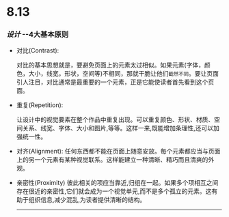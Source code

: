 # 8.13

### *设计* 		--4大基本原则

- 对比(Contrast):

  对比的基本思想就是，要避免页面上的元素太过相似。如果元素(字体，颜色，大小，线宽，形状，空间等)不相同，那就干脆让他们`截然不同`。要让页面引人注目，对比通常是最重要的一个元素，正是它能使读者首先看到这个页面。

- 重复(Repetition):

  让设计中的视觉要素在整个作品中重复出现。可以重复颜色、形状、材质、空间关系、线宽、字体、大小和图片,等等。这样一来,既能增加条理性,还可以加强统一性。

- 对齐(Alignment):
  任何东西都不能在页面上随意安放。每个元素都应当与页面上的另一个元素有某种视觉联系。这样能建立一种清晰、精巧而且清爽的外观。

- 亲密性(Proximity)
  彼此相关的项应当靠近,归组在一起。如果多个项相互之间存在很近的亲密性,它们就会成为一个视觉单元,而不是多个孤立的元素。这有助于组织信息,减少混乱,为读者提供清晰的结构。
  
  ---

  
  